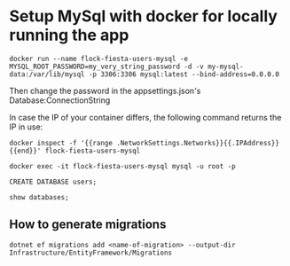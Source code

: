 # Setup MySql with docker for locally running the app

`docker run --name flock-fiesta-users-mysql -e MYSQL_ROOT_PASSWORD=my_very_string_password -d -v my-mysql-data:/var/lib/mysql -p 3306:3306 mysql:latest --bind-address=0.0.0.0`

Then change the password in the appsettings.json's Database:ConnectionString

In case the IP of your container differs, the following command returns the IP in use:

`docker inspect -f '{{range .NetworkSettings.Networks}}{{.IPAddress}}{{end}}' flock-fiesta-users-mysql`

`docker exec -it flock-fiesta-users-mysql mysql -u root -p`

`CREATE DATABASE users;`

`show databases;`

## How to generate migrations

`dotnet ef migrations add <name-of-migration> --output-dir Infrastructure/EntityFramework/Migrations`
